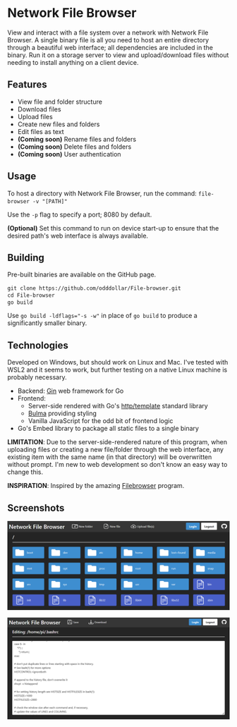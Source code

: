 # Network File Browser

View and interact with a file system over a network with Network File Browser. A single binary file is all you need to host an entire directory through a beautiful web interface; all dependencies are included in the binary. Run it on a storage server to view and upload/download files without needing to install anything on a client device.

## Features

- View file and folder structure
- Download files
- Upload files
- Create new files and folders
- Edit files as text
- **(Coming soon)** Rename files and folders
- **(Coming soon)** Delete files and folders
- **(Coming soon)** User authentication

## Usage

To host a directory with Network File Browser, run the command: ``file-browser -v "[PATH]"``

Use the ``-p`` flag to specify a port; 8080 by default. 

**(Optional)** Set this command to run on device start-up to ensure that the desired path's web interface is always available.

## Building

Pre-built binaries are available on the GitHub page.

```
git clone https://github.com/odddollar/File-browser.git
cd File-browser
go build
```

Use ``go build -ldflags="-s -w"`` in place of ``go build`` to produce a significantly smaller binary.

## Technologies

Developed on Windows, but should work on Linux and Mac. I've tested with WSL2 and it seems to work, but further testing on a native Linux machine is probably necessary.

- Backend: [Gin](https://gin-gonic.com/) web framework for Go
- Frontend: 
  - Server-side rendered with Go's [http/template](https://pkg.go.dev/html/template) standard library
  - [Bulma](https://bulma.io) providing styling
  - Vanilla JavaScript for the odd bit of frontend logic
- Go's Embed library to package all static files to a single binary

**LIMITATION**: Due to the server-side-rendered nature of this program, when uploading files or creating a new file/folder through the web interface, any existing item with the same name (in that directory) will be overwritten without prompt. I'm new to web development so don't know an easy way to change this.

**INSPIRATION**: Inspired by the amazing [Filebrowser](https://github.com/filebrowser/filebrowser) program.

## Screenshots

![Home](screenshots/home.png)

![Edit](screenshots/edit.png)
